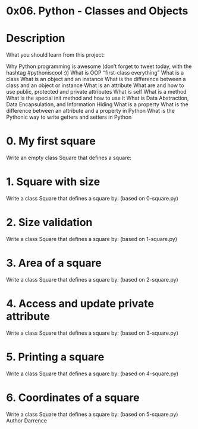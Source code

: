 # 0x06. Python - Classes and Objects
# Description
What you should learn from this project:

Why Python programming is awesome (don’t forget to tweet today, with the hashtag #pythoniscool :)) What is OOP “first-class everything” What is a class What is an object and an instance What is the difference between a class and an object or instance What is an attribute What are and how to use public, protected and private attributes What is self What is a method What is the special init method and how to use it What is Data Abstraction, Data Encapsulation, and Information Hiding What is a property What is the difference between an attribute and a property in Python What is the Pythonic way to write getters and setters in Python

# 0. My first square
Write an empty class Square that defines a square:
# 1. Square with size
Write a class Square that defines a square by: (based on 0-square.py)
# 2. Size validation
Write a class Square that defines a square by: (based on 1-square.py)
# 3. Area of a square
Write a class Square that defines a square by: (based on 2-square.py)
# 4. Access and update private attribute
Write a class Square that defines a square by: (based on 3-square.py)
# 5. Printing a square
Write a class Square that defines a square by: (based on 4-square.py)
# 6. Coordinates of a square
Write a class Square that defines a square by: (based on 5-square.py)
Author
Darrence